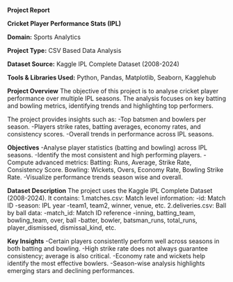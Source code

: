 **Project Report**

**Cricket Player Performance Stats (IPL)**

**Domain:** Sports Analytics

**Project Type:** CSV Based Data Analysis

**Dataset Source:** Kaggle IPL Complete Dataset (2008-2024)

**Tools & Libraries Used:** Python, Pandas, Matplotlib, Seaborn, Kagglehub

**Project Overview**
The objective of this project is to analyse cricket player performance over multiple IPL seasons. The analysis focuses on key batting and bowling metrics, identifying trends and highlighting top performers.

The project provides insights such as:
-Top batsmen and bowlers per season.
-Players strike rates, batting averages, economy rates, and consistency scores.
-Overall trends in performance across IPL seasons.

**Objectives**
-Analyse player statistics (batting and bowling) across IPL seasons.
-Identify the most consistent and high performing players.
-Compute advanced metrics:
Batting: Runs, Average, Strike Rate, Consistency Score.
Bowling: Wickets, Overs, Economy Rate, Bowling Strike Rate.
-Visualize performance trends season wise and overall.

**Dataset Description**
The project uses the Kaggle IPL Complete Dataset (2008-2024). It contains:
1.matches.csv: Match level information:
-id: Match ID
-season: IPL year
-team1, team2, winner, venue, etc.
2.deliveries.csv: Ball by ball data:
-match_id: Match ID reference
-inning, batting_team, bowling_team, over, ball
-batter, bowler, batsman_runs, total_runs, player_dismissed, dismissal_kind, etc.

**Key Insights**
-Certain players consistently perform well across seasons in both batting and bowling.
-High strike rate does not always guarantee consistency; average is also critical.
-Economy rate and wickets help identify the most effective bowlers.
-Season-wise analysis highlights emerging stars and declining performances.

